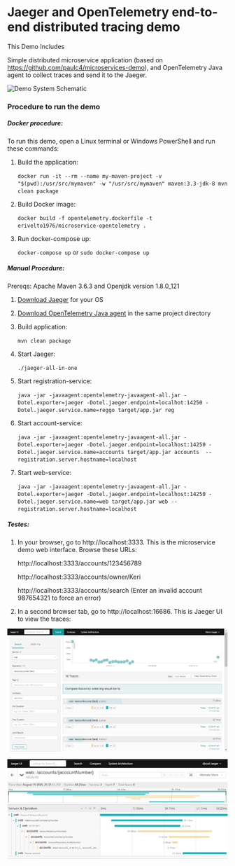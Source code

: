 # Jaeger and OpenTelemetry end-to-end distributed tracing demo

This Demo Includes

Simple distributed microservice application  (based on https://github.com/paulc4/microservices-demo), and OpenTelemetry Java agent to collect traces and send it to the Jaeger.

![Demo System Schematic](mini-system.jpg)

### Procedure to run the demo

##### Docker procedure:

To run this demo, open a Linux terminal or Windows PowerShell and run these commands:

1. Build the application:

    `docker run -it --rm --name my-maven-project -v "$(pwd):/usr/src/mymaven" -w "/usr/src/mymaven" maven:3.3-jdk-8 mvn clean package`

2. Build Docker image: 

   `docker build -f opentelemetry.dockerfile -t erivelto1976/microservice-opentelemetry .` 

3. Run docker-compose up:  

   `docker-compose up` or `sudo docker-compose up`

##### Manual Procedure:

Prereqs: Apache Maven 3.6.3 and Openjdk version 1.8.0_121 

1. [Download Jaeger](https://www.jaegertracing.io/download/) for your OS

2. [Download OpenTelemetry Java agent](https://github.com/open-telemetry/opentelemetry-java-instrumentation/releases/latest/download/opentelemetry-javaagent-all.jar) in the same project directory

3. Build application: 

   `mvn clean package`

4. Start Jaeger: 

   `./jaeger-all-in-one`

5. Start registration-service: 

   `java -jar -javaagent:opentelemetry-javaagent-all.jar -Dotel.exporter=jaeger -Dotel.jaeger.endpoint=localhot:14250 -Dotel.jaeger.service.name=reggo target/app.jar reg`

6. Start account-service: 

   `java -jar -javaagent:opentelemetry-javaagent-all.jar -Dotel.exporter=jaeger -Dotel.jaeger.endpoint=localhost:14250 -Dotel.jaeger.service.name=accounts target/app.jar accounts  --registration.server.hostname=localhost`

7. Start web-service: 

   `java -jar -javaagent:opentelemetry-javaagent-all.jar -Dotel.exporter=jaeger -Dotel.jaeger.endpoint=localhost:14250 -Dotel.jaeger.service.name=web target/app.jar web --registration.server.hostname=localhost`

##### Testes:

1. In your browser, go to http://localhost:3333. This is the microservice demo web interface. Browse these URLs:

   http://localhost:3333/accounts/123456789

   http://localhost:3333/accounts/owner/Keri

   http://localhost:3333/accounts/search (Enter an invalid account 987654321 to force an error)

2. In a second browser tab, go to  http://localhost:16686. This is Jaeger UI to view the traces:

![Jaeger UI](jaeger-ui-2.jpg)

![Jaeger UI](jaeger-ui.jpg)



